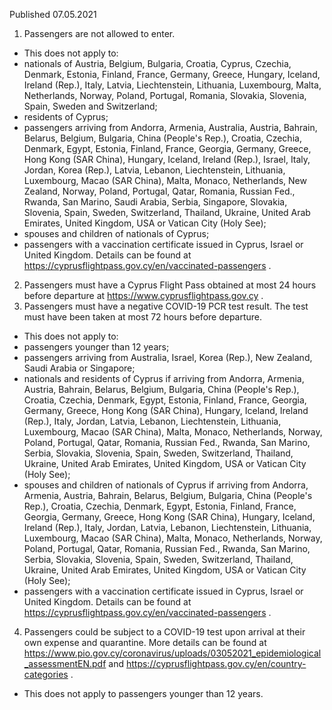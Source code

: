 Published 07.05.2021
1. Passengers are not allowed to enter.
- This does not apply to:
- nationals of Austria, Belgium, Bulgaria, Croatia, Cyprus, Czechia, Denmark, Estonia, Finland, France, Germany, Greece, Hungary, Iceland, Ireland (Rep.), Italy, Latvia, Liechtenstein, Lithuania, Luxembourg, Malta, Netherlands, Norway, Poland, Portugal, Romania, Slovakia, Slovenia, Spain, Sweden and Switzerland;
- residents of Cyprus;
- passengers arriving from Andorra, Armenia, Australia, Austria, Bahrain, Belarus, Belgium, Bulgaria, China (People's Rep.), Croatia, Czechia, Denmark, Egypt, Estonia, Finland, France, Georgia, Germany, Greece, Hong Kong (SAR China), Hungary, Iceland, Ireland (Rep.), Israel, Italy, Jordan, Korea (Rep.), Latvia, Lebanon, Liechtenstein, Lithuania, Luxembourg, Macao (SAR China), Malta, Monaco, Netherlands, New Zealand, Norway, Poland, Portugal, Qatar, Romania, Russian Fed., Rwanda, San Marino, Saudi Arabia, Serbia, Singapore, Slovakia, Slovenia, Spain, Sweden, Switzerland, Thailand, Ukraine, United Arab Emirates, United Kingdom, USA or Vatican City (Holy See);
- spouses and children of nationals of Cyprus;
- passengers with a vaccination certificate issued in Cyprus, Israel or United Kingdom. Details can be found at <a href="https://cyprusflightpass.gov.cy/en/vaccinated-passengers">https://cyprusflightpass.gov.cy/en/vaccinated-passengers</a> .
2. Passengers must have a Cyprus Flight Pass obtained at most 24 hours before departure at <a href="https://www.cyprusflightpass.gov.cy">https://www.cyprusflightpass.gov.cy</a> .
3. Passengers must have a negative COVID-19 PCR test result. The test must have been taken at most 72 hours before departure.
- This does not apply to:
- passengers younger than 12 years;
- passengers arriving from Australia, Israel, Korea (Rep.), New Zealand, Saudi Arabia or Singapore;
- nationals and residents of Cyprus if arriving from Andorra, Armenia, Austria, Bahrain, Belarus, Belgium, Bulgaria, China (People's Rep.), Croatia, Czechia, Denmark, Egypt, Estonia, Finland, France, Georgia, Germany, Greece, Hong Kong (SAR China), Hungary, Iceland, Ireland (Rep.), Italy, Jordan, Latvia, Lebanon, Liechtenstein, Lithuania, Luxembourg, Macao (SAR China), Malta, Monaco, Netherlands, Norway, Poland, Portugal, Qatar, Romania, Russian Fed., Rwanda, San Marino, Serbia, Slovakia, Slovenia, Spain, Sweden, Switzerland, Thailand, Ukraine, United Arab Emirates, United Kingdom, USA or Vatican City (Holy See);
- spouses and children of nationals of Cyprus if arriving from Andorra, Armenia, Austria, Bahrain, Belarus, Belgium, Bulgaria, China (People's Rep.), Croatia, Czechia, Denmark, Egypt, Estonia, Finland, France, Georgia, Germany, Greece, Hong Kong (SAR China), Hungary, Iceland, Ireland (Rep.), Italy, Jordan, Latvia, Lebanon, Liechtenstein, Lithuania, Luxembourg, Macao (SAR China), Malta, Monaco, Netherlands, Norway, Poland, Portugal, Qatar, Romania, Russian Fed., Rwanda, San Marino, Serbia, Slovakia, Slovenia, Spain, Sweden, Switzerland, Thailand, Ukraine, United Arab Emirates, United Kingdom, USA or Vatican City (Holy See);
- passengers with a vaccination certificate issued in Cyprus, Israel or United Kingdom. Details can be found at <a href="https://cyprusflightpass.gov.cy/en/vaccinated-passengers">https://cyprusflightpass.gov.cy/en/vaccinated-passengers</a> .
4. Passengers could be subject to a COVID-19 test upon arrival at their own expense and quarantine. More details can be found at <a href="https://www.pio.gov.cy/coronavirus/uploads/03052021_epidemiological_assessmentEN.pdf">https://www.pio.gov.cy/coronavirus/uploads/03052021_epidemiological_assessmentEN.pdf</a> and <a href="https://cyprusflightpass.gov.cy/en/country-categories">https://cyprusflightpass.gov.cy/en/country-categories</a> .
- This does not apply to passengers younger than 12 years.

